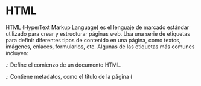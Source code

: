 # HTML
HTML (HyperText Markup Language) es el lenguaje de marcado estándar utilizado para crear y estructurar páginas web. Usa una serie de etiquetas para definir diferentes tipos de contenido en una página, como textos, imágenes, enlaces, formularios, etc. Algunas de las etiquetas más comunes incluyen:

.<html>: Define el comienzo de un documento HTML.

.<head>: Contiene metadatos, como el título de la página (<title>) o enlaces a archivos externos (CSS, JavaScript).

.<body>: Contiene el contenido visible de la página, como texto, imágenes, y enlaces.

.<h1> <h6>: Títulos de diferentes niveles (de mayor a menor importancia).

.<p>: Define un párrafo de texto.

.<a>: Crea un enlace a otra página o recurso.

.<img>: Inserta imágenes.

.<ul>, <ol>, <li>: Listas no ordenadas, ordenadas y sus elementos.

HTML es la base sobre la cual se construyen las páginas web, pero generalmente se complementa con CSS para estilos y JavaScript para interactividad.
